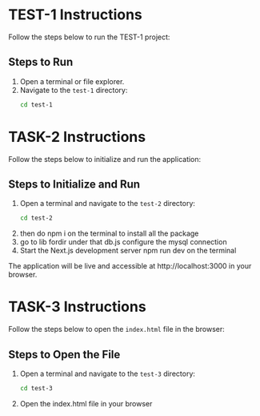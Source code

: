 # TEST-1 Instructions

Follow the steps below to run the TEST-1 project:

## Steps to Run
1. Open a terminal or file explorer.
2. Navigate to the `test-1` directory:
   ```bash
   cd test-1


# TASK-2 Instructions

Follow the steps below to initialize and run the application:

## Steps to Initialize and Run

1. Open a terminal and navigate to the `test-2` directory:
   ```bash
   cd test-2
2. then do npm i on the terminal to install all the package
3. go to lib fordir under that db.js configure the mysql connection
4. Start the Next.js development server  npm run dev on the terminal

The application will be live and accessible at http://localhost:3000 in your browser.


# TASK-3 Instructions

Follow the steps below to open the `index.html` file in the browser:

## Steps to Open the File

1. Open a terminal and navigate to the `test-3` directory:
   ```bash
   cd test-3
2. Open the index.html file in your browser







